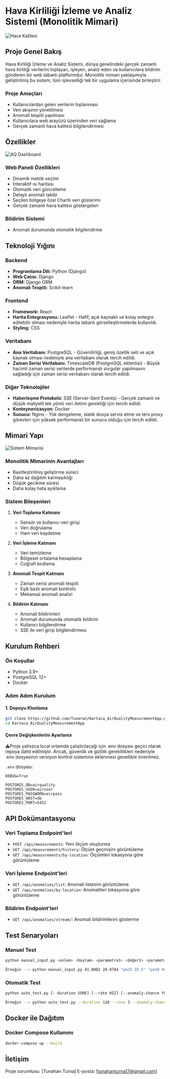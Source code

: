 # Hava Kirliliği İzleme ve Analiz Sistemi (Monolitik Mimari)
![Hava Kalitesi](./assets/AirQuality.png)

## Proje Genel Bakış

Hava Kirliliği İzleme ve Analiz Sistemi, dünya genelindeki gerçek zamanlı hava kirliliği verilerini toplayan, işleyen, analiz eden ve kullanıcılara bildirim gönderen bir web tabanlı platformdur. Monolitik mimari yaklaşımıyla geliştirilmiş bu sistem, tüm işlevselliği tek bir uygulama içerisinde birleştirir.

### Proje Amaçları

- Kullanıcılardan gelen verilerin toplanması
- Veri akışının yönetilmesi
- Anomali tespiti yapılması
- Kullanıcılara web arayüzü üzerinden veri sağlama
- Gerçek zamanlı hava kalitesi bilgilendirmesi

## Özellikler
![AQ Dashboard](./assets/Dashboard.png)

### Web Paneli Özellikleri
- Dinamik metrik seçimi
- Interaktif ısı haritası
- Otomatik veri güncelleme
- Detaylı anomali takibi
- Seçilen bölgeye özel Chartlı veri gösterimi
- Gerçek zamanlı hava kalitesi göstergeleri

### Bildirim Sistemi
- Anomali durumunda otomatik bilgilendirme

## Teknoloji Yığını

### Backend
- **Programlama Dili:** Python (Django)
- **Web Çatısı:** Django
- **ORM:** Django ORM
- **Anomali Tespiti:** Scikit-learn

### Frontend
- **Framework:** React
- **Harita Entegrasyonu:** Leaflet - Hafif, açık kaynaklı ve kolay entegre edilebilir olması nedeniyle harita tabanlı görselleştirmelerde kullanıldı.
- **Styling:** CSS

### Veritabanı
- **Ana Veritabanı:** PostgreSQL - Güvenilirliği, geniş özellik seti ve açık kaynak olması nedeniyle ana veritabanı olarak tercih edildi.
- **Zaman Serisi Veritabanı:** TimescaleDB (PostgreSQL eklentisi) - Büyük hacimli zaman serisi verilerde performanslı sorgular yapılmasını sağladığı için zaman serisi veritabanı olarak tercih edildi.

### Diğer Teknolojiler
- **Haberleşme Protokolü:** SSE (Server-Sent Events) - Gerçek zamanlı ve düşük maliyetli tek yönlü veri iletimi gerektiği için tercih edildi.
- **Konteynerizasyon:** Docker
- **Sunucu:** Nginx - Yük dengeleme, statik dosya servis etme ve ters proxy görevleri için yüksek performanslı bir sunucu olduğu için tercih edildi.

## Mimari Yapı
![Sistem Mimarisi](./assets/mimari.png)
### Monolitik Mimarinin Avantajları
- Basitleştirilmiş geliştirme süreci
- Daha az dağıtım karmaşıklığı
- Düşük gecikme süresi
- Daha kolay hata ayıklama

### Sistem Bileşenleri
1. **Veri Toplama Katmanı**
   - Sensör ve kullanıcı veri girişi
   - Veri doğrulama
   - Ham veri kaydetme

2. **Veri İşleme Katmanı**
   - Veri temizleme
   - Bölgesel ortalama hesaplama
   - Coğrafi kodlama

3. **Anomali Tespit Katmanı**
   - Zaman serisi anomali tespiti
   - Eşik bazlı anomali kontrolü
   - Mekansal anomali analizi

4. **Bildirim Katmanı**
   - Anomali bildirimleri
   - Anomali durumunda otomatik bildirim
   - Kullanıcı bilgilendirme
   - SSE ile veri girişi bilgilendirmesi

## Kurulum Rehberi

### Ön Koşullar
- Python 3.9+
- PostgreSQL 12+
- Docker

### Adım Adım Kurulum

#### 1. Depoyu Klonlama
```bash
git clone https://github.com/Tunarwn/Kartaca_AirQualityMeasurementApp.git
cd Kartaca_AirQualityMeasurementApp
```

#### Çevre Değişkenlerini Ayarlama
⚠️Proje yalnızca local ortamda çalıştırılacağı için .env dosyası geçici olarak repoya dahil edilmiştir. Ancak, güvenlik ve gizlilik gereklilikleri nedeniyle .env dosyasının versiyon kontrol sistemine eklenmesi genellikle önerilmez.

`.env` dosyası:
```
DEBUG=True

POSTGRES_DB=airquality
POSTGRES_USER=airuser
POSTGRES_PASSWORD=airpass
POSTGRES_HOST=db
POSTGRES_PORT=5432
```


## API Dokümantasyonu

### Veri Toplama Endpoint'leri
- `POST /api/measurements`: Yeni ölçüm oluşturma
- `GET /api/measurements/history`: Ölçüm geçmişini görüntüleme
- `GET /api/measurements/by-location`:  Ölçümleri lokasyona göre görüntüleme

### Veri İşleme Endpoint'leri
- `GET /api/anomalies/list`: Anomali listesini görüntüleme
- `GET /api/anomalies/by-location`: Anomalileri lokasyona göre görüntüleme


### Bildirim Endpoint'leri
- `GET /api/anomalies/stream/`: Anomali bildirimlerini gösterme

## Test Senaryoları

### Manuel Test
```bash
python manual_input.py <enlem> <boylam> <parametre1> <değer1> <parametre2> <değer2> ... şeklinde dinamik veri girişi yapabilirsiniz.

Örneğin --> python manual_input.py 41.0082 28.9784 "pm25 35.5" "pm10 40" "no2 15" "so2 35" "o3 50"
```

### Otomatik Test
```bash
python auto_test.py [--duration SÜRE] [--rate HIZ] [--anomaly-chance YÜZDE]

Örneğin --> python auto_test.py --duration 120 --rate 3 --anomaly-chance 15
```

## Docker ile Dağıtım

### Docker Compose Kullanımı
```bash
docker-compose up --build
```

## İletişim

Proje sorumlusu: [Tunahan Turna]
E-posta: [tunahanturna17@gmail.com]
